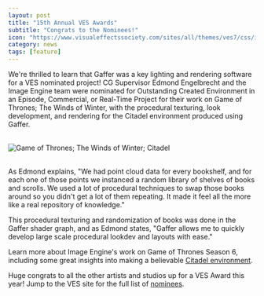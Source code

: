 ```yaml
---
layout: post
title: "15th Annual VES Awards"
subtitle: "Congrats to the Nominees!"
icon: "https://www.visualeffectssociety.com/sites/all/themes/ves7/css/images/nav/head-logo.png"
category: news
tags: [feature]
---
```


We're thrilled to learn that Gaffer was a key lighting and rendering software for a VES nominated project! CG Supervisor Edmond Engelbrecht and the Image Engine team were nominated for Outstanding Created Environment in an Episode, Commercial, or Real-Time Project for their work on Game of Thrones; The Winds of Winter, with the procedural texturing, look development, and rendering for the Citadel environment produced using Gaffer.
<br><br>

![Game of Thrones; The Winds of Winter; Citadel](http://image-engine.com/wp-content/uploads/2016/07/GT6Library2.jpg)

<br>
As Edmond explains, "We had point cloud data for every bookshelf, and for each one of those points we instanced a random library of shelves of books and scrolls. We used a lot of procedural techniques to swap those books around so you didn't get a lot of them repeating. It made it feel all the more like a real repository of knowledge."

This procedural texturing and randomization of books was done in the Gaffer shader graph, and as Edmond states, "Gaffer allows me to quickly develop large scale procedural lookdev and layouts with ease."

Learn more about Image Engine's work on Game of Thrones Season 6, including some great insights into making a believable [Citadel environment](http://image-engine.com/tv/game-of-thrones-season-6/).

Huge congrats to all the other artists and studios up for a VES Award this year! Jump to the VES site for the full list of [nominees](https://www.visualeffectssociety.com/post/15th-annual-ves-awards-nominees).
